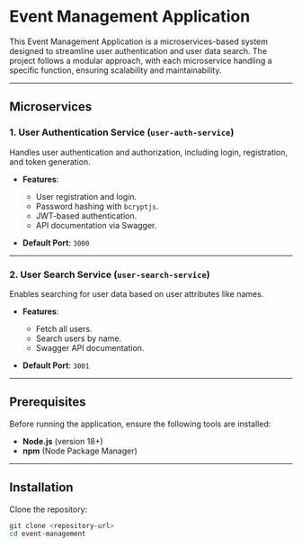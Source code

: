 # Event Management Application

This Event Management Application is a microservices-based system designed to streamline user authentication and user data search. The project follows a modular approach, with each microservice handling a specific function, ensuring scalability and maintainability.

---

## Microservices

### 1. User Authentication Service (`user-auth-service`)
Handles user authentication and authorization, including login, registration, and token generation.

- **Features**:
  - User registration and login.
  - Password hashing with `bcryptjs`.
  - JWT-based authentication.
  - API documentation via Swagger.

- **Default Port**: `3000`

---

### 2. User Search Service (`user-search-service`)
Enables searching for user data based on user attributes like names.

- **Features**:
  - Fetch all users.
  - Search users by name.
  - Swagger API documentation.

- **Default Port**: `3001`

---

## Prerequisites

Before running the application, ensure the following tools are installed:

- **Node.js** (version 18+)
- **npm** (Node Package Manager)

---

## Installation

Clone the repository:
```bash
git clone <repository-url>
cd event-management
